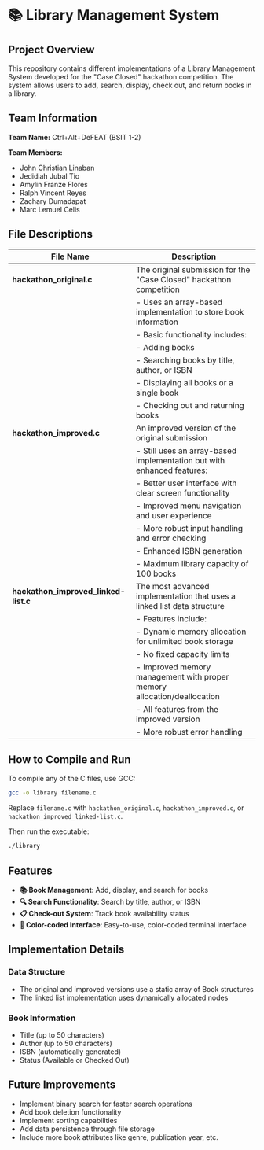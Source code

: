 # 📚 Library Management System

## Project Overview
This repository contains different implementations of a Library Management System developed for the "Case Closed" hackathon competition. The system allows users to add, search, display, check out, and return books in a library.

## Team Information
**Team Name:** Ctrl+Alt+DeFEAT (BSIT 1-2)

**Team Members:**
- John Christian Linaban
- Jedidiah Jubal Tio
- Amylin Franze Flores
- Ralph Vincent Reyes
- Zachary Dumadapat
- Marc Lemuel Celis

## File Descriptions

| File Name                        | Description                                                                 |
|----------------------------------|-----------------------------------------------------------------------------|
| **hackathon_original.c**         | The original submission for the "Case Closed" hackathon competition          |
|                                  | - Uses an array-based implementation to store book information               |
|                                  | - Basic functionality includes:                                              |
|                                  |   - Adding books                                                             |
|                                  |   - Searching books by title, author, or ISBN                                |
|                                  |   - Displaying all books or a single book                                    |
|                                  |   - Checking out and returning books                                         |
| **hackathon_improved.c**         | An improved version of the original submission                               |
|                                  | - Still uses an array-based implementation but with enhanced features:       |
|                                  |   - Better user interface with clear screen functionality                    |
|                                  |   - Improved menu navigation and user experience                             |
|                                  |   - More robust input handling and error checking                            |
|                                  |   - Enhanced ISBN generation                                                 |
|                                  |   - Maximum library capacity of 100 books                                    |
| **hackathon_improved_linked-list.c** | The most advanced implementation that uses a linked list data structure    |
|                                  | - Features include:                                                          |
|                                  |   - Dynamic memory allocation for unlimited book storage                     |
|                                  |   - No fixed capacity limits                                                 |
|                                  |   - Improved memory management with proper memory allocation/deallocation    |
|                                  |   - All features from the improved version                                   |
|                                  |   - More robust error handling                                               |

## How to Compile and Run

To compile any of the C files, use GCC:

```bash
gcc -o library filename.c
```

Replace `filename.c` with `hackathon_original.c`, `hackathon_improved.c`, or `hackathon_improved_linked-list.c`.

Then run the executable:

```bash
./library
```

## Features

- **📚 Book Management**: Add, display, and search for books
- **🔍 Search Functionality**: Search by title, author, or ISBN
- **📋 Check-out System**: Track book availability status
- **🎨 Color-coded Interface**: Easy-to-use, color-coded terminal interface

## Implementation Details

### Data Structure
- The original and improved versions use a static array of Book structures
- The linked list implementation uses dynamically allocated nodes

### Book Information
- Title (up to 50 characters)
- Author (up to 50 characters)
- ISBN (automatically generated)
- Status (Available or Checked Out)

## Future Improvements
- Implement binary search for faster search operations
- Add book deletion functionality
- Implement sorting capabilities
- Add data persistence through file storage
- Include more book attributes like genre, publication year, etc.
